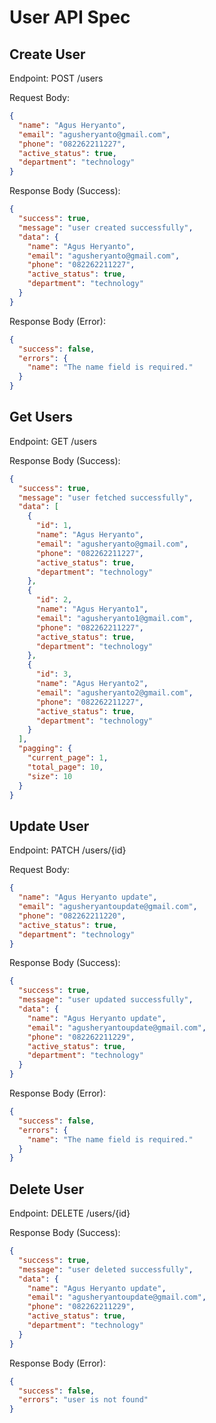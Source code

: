 # User API Spec

## Create User

Endpoint: POST /users

Request Body:

```json
{
  "name": "Agus Heryanto",
  "email": "agusheryanto@gmail.com",
  "phone": "082262211227",
  "active_status": true,
  "department": "technology"
}
```

Response Body (Success):

```json
{
  "success": true,
  "message": "user created successfully",
  "data": {
    "name": "Agus Heryanto",
    "email": "agusheryanto@gmail.com",
    "phone": "082262211227",
    "active_status": true,
    "department": "technology"
  }
}
```

Response Body (Error):

```json
{
  "success": false,
  "errors": {
    "name": "The name field is required."
  }
}
```

## Get Users

Endpoint: GET /users

Response Body (Success):

```json
{
  "success": true,
  "message": "user fetched successfully",
  "data": [
    {
      "id": 1,
      "name": "Agus Heryanto",
      "email": "agusheryanto@gmail.com",
      "phone": "082262211227",
      "active_status": true,
      "department": "technology"
    },
    {
      "id": 2,
      "name": "Agus Heryanto1",
      "email": "agusheryanto1@gmail.com",
      "phone": "082262211227",
      "active_status": true,
      "department": "technology"
    },
    {
      "id": 3,
      "name": "Agus Heryanto2",
      "email": "agusheryanto2@gmail.com",
      "phone": "082262211227",
      "active_status": true,
      "department": "technology"
    }
  ],
  "pagging": {
    "current_page": 1,
    "total_page": 10,
    "size": 10
  }
}
```

## Update User

Endpoint: PATCH /users/{id}

Request Body:

```json
{
  "name": "Agus Heryanto update",
  "email": "agusheryantoupdate@gmail.com",
  "phone": "082262211220",
  "active_status": true,
  "department": "technology"
}
```

Response Body (Success):

```json
{
  "success": true,
  "message": "user updated successfully",
  "data": {
    "name": "Agus Heryanto update",
    "email": "agusheryantoupdate@gmail.com",
    "phone": "082262211229",
    "active_status": true,
    "department": "technology"
  }
}
```

Response Body (Error):

```json
{
  "success": false,
  "errors": {
    "name": "The name field is required."
  }
}
```

## Delete User

Endpoint: DELETE /users/{id}

Response Body (Success):

```json
{
  "success": true,
  "message": "user deleted successfully",
  "data": {
    "name": "Agus Heryanto update",
    "email": "agusheryantoupdate@gmail.com",
    "phone": "082262211229",
    "active_status": true,
    "department": "technology"
  }
}
```

Response Body (Error):

```json
{
  "success": false,
  "errors": "user is not found"
}
```
